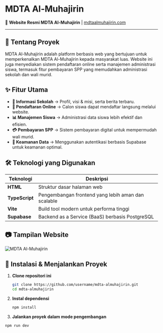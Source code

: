 # MDTA Al-Muhajirin

🚀 **Website Resmi MDTA Al-Muhajirin** | [mdtaalmuhajirin.com](https://mdtaalmuhajirin.com)

---

## 🏫 Tentang Proyek
MDTA Al-Muhajirin adalah platform berbasis web yang bertujuan untuk memperkenalkan MDTA Al-Muhajirin kepada masyarakat luas. Website ini juga menyediakan sistem pendaftaran online serta manajemen administrasi siswa, termasuk fitur pembayaran SPP yang memudahkan administrasi sekolah dan wali murid.

## ✨ Fitur Utama
- **📌 Informasi Sekolah** → Profil, visi & misi, serta berita terbaru.
- **📝 Pendaftaran Online** → Calon siswa dapat mendaftar langsung melalui website.
- **📊 Manajemen Siswa** → Administrasi data siswa lebih efektif dan efisien.
- **💳 Pembayaran SPP** → Sistem pembayaran digital untuk mempermudah wali murid.
- **🔐 Keamanan Data** → Menggunakan autentikasi berbasis Supabase untuk keamanan optimal.

## 🛠️ Teknologi yang Digunakan
| Teknologi     | Deskripsi |
|--------------|-----------|
| **HTML**     | Struktur dasar halaman web |
| **TypeScript** | Pengembangan frontend yang lebih aman dan scalable |
| **Vite**     | Build tool modern untuk performa tinggi |
| **Supabase** | Backend as a Service (BaaS) berbasis PostgreSQL |

## 📷 Tampilan Website
![MDTA Al-Muhajirin](https://via.placeholder.com/1200x600?text=Screenshot+Website)

## 🚀 Instalasi & Menjalankan Proyek
1. **Clone repositori ini**
   ```bash
   git clone https://github.com/username/mdta-almuhajirin.git
   cd mdta-almuhajirin
   
2. **Instal dependensi**
   ```bash
   npm install


 3. **Jalankan proyek dalam mode pengembangan**
   ```bash
npm run dev
